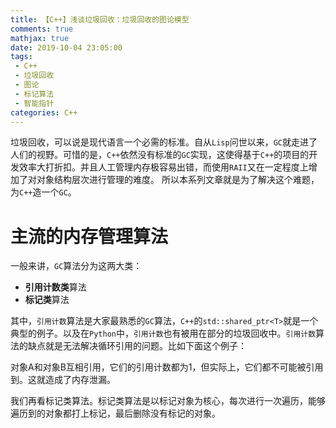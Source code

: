 ```yaml
---
title: 【C++】浅谈垃圾回收：垃圾回收的图论模型
comments: true
mathjax: true
date: 2019-10-04 23:05:00
tags:
 - C++
 - 垃圾回收
 - 图论
 - 标记算法
 - 智能指针
categories: C++
---
```


垃圾回收，可以说是现代语言一个必需的标准。自从`Lisp`问世以来，`GC`就走进了人们的视野。可惜的是，`C++`依然没有标准的`GC`实现，这使得基于`C++`的项目的开发效率大打折扣。并且人工管理内存极容易出错，而使用`RAII`又在一定程度上增加了对对象结构层次进行管理的难度。
所以本系列文章就是为了解决这个难题，为`C++`造一个`GC`。

# 主流的内存管理算法

一般来讲，`GC`算法分为这两大类：

- **引用计数类**算法
- **标记类**算法

其中，`引用计数`算法是大家最熟悉的`GC`算法，`C++`的`std::shared_ptr<T>`就是一个典型的例子。以及在`Python`中，`引用计数`也有被用在部分的垃圾回收中。`引用计数`算法的缺点就是无法解决循环引用的问题。比如下面这个例子：



对象A和对象B互相引用，它们的引用计数都为1，但实际上，它们都不可能被引用到。这就造成了内存泄漏。

我们再看标记类算法。标记类算法是以标记对象为核心，每次进行一次遍历，能够遍历到的对象都打上标记，最后删除没有标记的对象。

